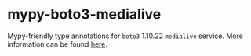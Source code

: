 # mypy-boto3-medialive

Mypy-friendly type annotations for `boto3` 1.10.22 `medialive` service.
More information can be found [here](https://github.com/vemel/mypy_boto3).